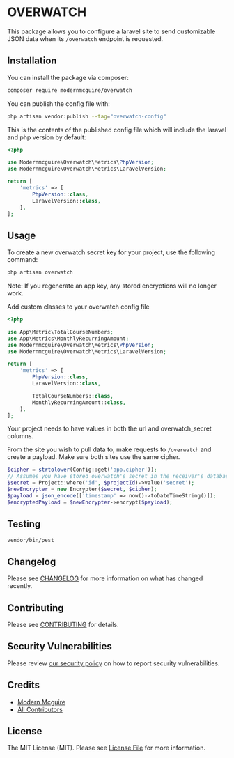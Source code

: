 # OVERWATCH
This package allows you to configure a laravel site to send customizable JSON data when its `/overwatch` endpoint is requested.

## Installation

You can install the package via composer:

```bash
composer require modernmcguire/overwatch
```

You can publish the config file with:

```bash
php artisan vendor:publish --tag="overwatch-config"
```

This is the contents of the published config file which will include the laravel and php version by default:

```php
<?php

use Modernmcguire\Overwatch\Metrics\PhpVersion;
use Modernmcguire\Overwatch\Metrics\LaravelVersion;

return [
    'metrics' => [
        PhpVersion::class,
        LaravelVersion::class,
    ],
];
```

## Usage
To create a new overwatch secret key for your project, use the following command:
```bash
php artisan overwatch
```
Note: If you regenerate an app key, any stored encryptions will no longer work.


Add custom classes to your overwatch config file

```php
<?php

use App\Metric\TotalCourseNumbers;
use App\Metrics\MonthlyRecurringAmount;
use Modernmcguire\Overwatch\Metrics\PhpVersion;
use Modernmcguire\Overwatch\Metrics\LaravelVersion;

return [
    'metrics' => [
        PhpVersion::class,
        LaravelVersion::class,

        TotalCourseNumbers::class,
        MonthlyRecurringAmount::class,
    ],
];
```

Your project needs to have values in both the url and overwatch_secret columns.

From the site you wish to pull data to, make requests to `/overwatch` and create a payload. Make sure both sites use the same cipher.
```php
$cipher = strtolower(Config::get('app.cipher'));
// Assumes you have stored overwatch's secret in the receiver's database.
$secret = Project::where('id', $projectId)->value('secret');
$newEncrypter = new Encrypter($secret, $cipher);
$payload = json_encode(['timestamp' => now()->toDateTimeString()]);
$encryptedPayload = $newEncrypter->encrypt($payload);
```

## Testing

```bash
vendor/bin/pest
```

## Changelog

Please see [CHANGELOG](CHANGELOG.md) for more information on what has changed recently.

## Contributing

Please see [CONTRIBUTING](CONTRIBUTING.md) for details.

## Security Vulnerabilities

Please review [our security policy](../../security/policy) on how to report security vulnerabilities.

## Credits

- [Modern Mcguire](https://github.com/modernmcguire)
- [All Contributors](../../contributors)

## License

The MIT License (MIT). Please see [License File](LICENSE.md) for more information.

